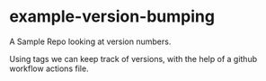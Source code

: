 # example-version-bumping
A Sample Repo looking at version numbers.

Using tags we can keep track of versions, with the help of a github workflow actions file.
